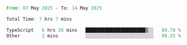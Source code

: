 <!--START_SECTION:waka-->

```rust
From: 07 May 2025 - To: 14 May 2025

Total Time: 7 hrs 7 mins

TypeScript   6 hrs 26 mins   ██████████████████████▒░░   89.78 %
Other        2 mins          ░░░░░░░░░░░░░░░░░░░░░░░░░   00.55 %
```

<!--END_SECTION:waka-->
